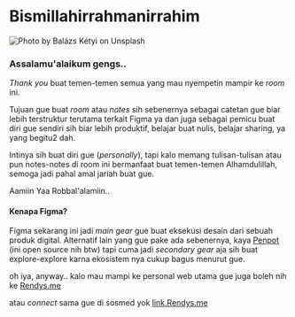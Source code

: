 # Bismillahirrahmanirrahim

![Photo by Balázs Kétyi on Unsplash](.gitbook/assets/balazs-ketyi-\_x335IZXxfc-unsplash.jpg)

### Assalamu'alaikum gengs..

_Thank you_ buat temen-temen semua yang mau nyempetin mampir ke _room_ ini.

Tujuan gue buat _room_ atau _notes_ sih sebenernya sebagai catetan gue biar lebih terstruktur terutama terkait Figma ya dan juga sebagai pemicu buat diri gue sendiri sih biar lebih produktif, belajar buat nulis, belajar sharing, ya yang begitu2 dah.

Intinya sih buat diri gue (_personally_), tapi kalo memang tulisan-tulisan atau pun notes-notes di room ini bermanfaat buat temen-temen Alhamdulillah, semoga jadi pahal amal jariah buat gue.

Aamiin Yaa Robbal'alamiin..



#### Kenapa Figma?

Figma sekarang ini jadi _main gear_ gue buat eksekusi desain dari sebuah produk digital. Alternatif lain yang gue pake ada sebenernya, kaya [Penpot](https://penpot.app) (ini open source nih btw) tapi cuma jadi _secondary gear_ aja sih buat explore-explore karna ekosistem nya cukup bagus menurut gue.



oh iya, anyway.. kalo mau mampi ke personal web utama gue juga boleh nih ke [Rendys.me](https://rendys.me)

atau _connect_ sama gue di sosmed yok [link.Rendys.me](https://link.rendys.me)
